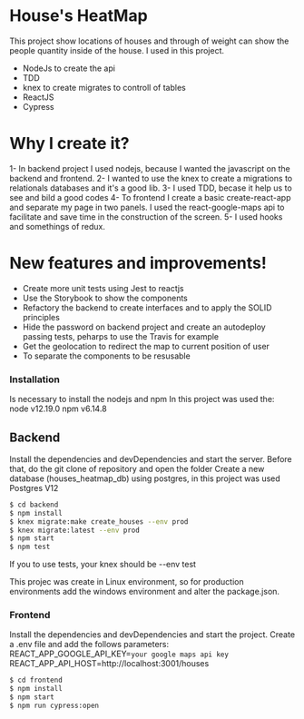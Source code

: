 # House's HeatMap

This project show locations of houses and through of weight can show the people quantity inside of the house.
I used in this project.
  - NodeJs to create the api
  - TDD
  - knex to create migrates to controll of tables
  - ReactJS
  - Cypress

# Why I create it?

1- In backend project I used nodejs, because I wanted the javascript on the backend and frontend.
2- I wanted to use the knex to create a migrations to relationals databases and it's a good lib.
3- I used TDD, becase it help us to see and bild a good codes
4- To frontend I create a basic create-react-app and separate my page in two panels. I used the react-google-maps api to facilitate and save time in the construction of the screen.
5- I used hooks and somethings of redux.

# New features and improvements!

  - Create more unit tests using Jest to reactjs
  - Use the Storybook to show the components
  - Refactory the backend to create interfaces and to apply the SOLID principles
  - Hide the password on backend project and create an autodeploy passing tests, peharps to use the Travis for example
  - Get the geolocation to redirect the map to current position of user
  - To separate the components to be resusable


### Installation

Is necessary to install the nodejs and npm
In this project was used the:
node v12.19.0
npm v6.14.8

## Backend

Install the dependencies and devDependencies and start the server.
Before that, do the git clone of repository and open the folder
Create a new database (houses_heatmap_db) using postgres, in this project was used Postgres V12

```sh
$ cd backend
$ npm install
$ knex migrate:make create_houses --env prod
$ knex migrate:latest --env prod
$ npm start
$ npm test
```

If you to use tests, your knex should be --env test

This projec was create in Linux environment, so for production environments add the windows environment and alter the package.json.

### Frontend

Install the dependencies and devDependencies and start the project.
Create a .env file and add the follows parameters:
REACT_APP_GOOGLE_API_KEY=`your google maps api key`
REACT_APP_API_HOST=http://localhost:3001/houses

```sh
$ cd frontend
$ npm install
$ npm start
$ npm run cypress:open
```
